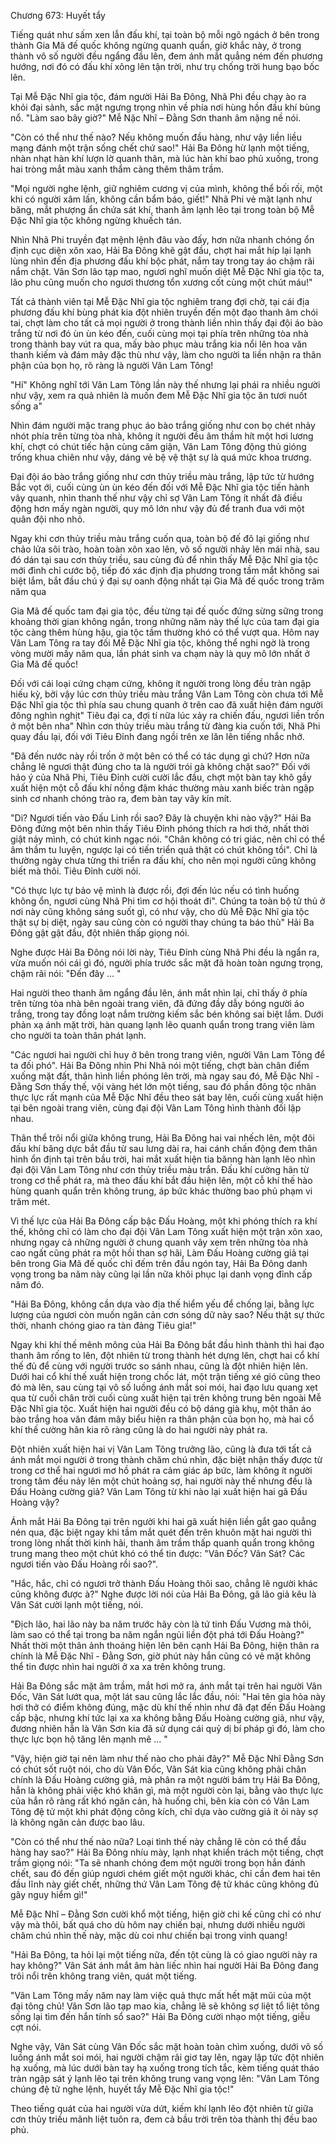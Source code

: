 




Chương 673: Huyết tẩy


Tiếng quát như sấm xen lẫn đấu khí, tại toàn bộ mỗi ngõ ngách ở bên trong thành Gia Mã đế quốc không ngừng quanh quẩn, giờ khắc này, ở trong thành vô số người đều ngẩng đầu lên, đem ánh mắt quẳng ném đến phương hướng, nơi đó có đấu khí xông lên tận trời, như trụ chống trời hung bạo bốc lên.

Tại Mễ Đặc Nhĩ gia tộc, đám người Hải Ba Đông, Nhã Phi đều chạy ào ra khỏi đại sảnh, sắc mặt ngưng trọng nhìn về phía nơi hùng hồn đấu khí bùng nổ. "Làm sao bây giờ?" Mễ Nặc Nhĩ – Đằng Sơn thanh âm nặng nề nói.

"Còn có thể như thế nào? Nếu không muốn đầu hàng, như vậy liền liều mạng đánh một trận sống chết chứ sao!" Hải Ba Đông hừ lạnh một tiếng, nhàn nhạt hàn khí lượn lờ quanh thân, mà lúc hàn khí bao phủ xuống, trong hai tròng mắt màu xanh thẩm càng thêm thâm trầm.

"Mọi người nghe lệnh, giữ nghiêm cương vị của mình, không thể bối rối, một khi có người xâm lấn, không cần bẩm báo, giết!" Nhã Phi vẻ mặt lạnh như băng, mắt phượng ẩn chứa sát khí, thanh âm lạnh lẽo tại trong toàn bộ Mễ Đặc Nhĩ gia tộc không ngừng khuếch tán.

Nhìn Nhã Phi truyền đạt mệnh lệnh đâu vào đấy, hơn nữa nhanh chóng ổn định cục diện xôn xao, Hải Ba Đông khẽ gật đầu, chợt hai mắt híp lại lạnh lùng nhìn đến địa phương đấu khí bộc phát, nắm tay trong tay áo chậm rãi nắm chặt. Vân Sơn lão tạp mao, ngươi nghĩ muốn diệt Mễ Đặc Nhĩ gia tộc ta, lão phu cũng muốn cho ngươi thương tổn xương cốt cùng một chút máu!"

Tất cả thành viên tại Mễ Đặc Nhĩ gia tộc nghiêm trang đợi chờ, tại cái địa phương đấu khí bùng phát kia đột nhiên truyền đến một đạo thanh âm chói tai, chợt làm cho tất cả mọi người ở trong thành liền nhìn thấy đại đội áo bào trắng từ nơi đó ùn ùn kéo đến, cuối cùng mọi tại phía trên những tòa nhà trong thành bay vút ra qua, mấy bào phục màu trắng kia nổi lên hoa văn thanh kiếm và đám mây đặc thù như vậy, làm cho người ta liền nhận ra thân phận của bọn họ, rõ ràng là người Vân Lam Tông!

"Hí" Không nghĩ tới Vân Lam Tông lần này thế nhưng lại phái ra nhiều người như vậy, xem ra quả nhiên là muốn đem Mễ Đặc Nhĩ gia tộc ăn tươi nuốt sống a"

Nhìn đám người mặc trang phục áo bào trắng giống như con bọ chét nhảy nhót phía trên từng tòa nhà, không ít người đều âm thầm hít một hơi lương khí, chợt có chút tiếc hận cùng căm giận, Vân Lam Tông động thủ gióng trống khua chiên như vậy, dáng vẻ bệ vệ thật sự là quá mức khoa trương.

Đại đội áo bào trắng giống như cơn thủy triều màu trắng, lập tức từ hướng Bắc vọt ới, cuối cùng ùn ùn kéo đến đối với Mễ Đặc Nhĩ gia tộc tiến hành vây quanh, nhìn thanh thế như vậy chỉ sợ Vân Lam Tông ít nhất đã điều động hơn mấy ngàn người, quy mô lớn như vậy đủ để tranh đua với một quân đội nho nhỏ.

Ngay khi cơn thủy triều màu trắng cuốn qua, toàn bộ đế đô lại giống như chảo lửa sôi trào, hoàn toàn xôn xao lên, vô số người nhảy lên mái nhà, sau đó dán tại sau cơn thủy triều, sau cùng đủ để nhìn thấy Mễ Đặc Nhĩ gia tộc mới đình chỉ cước bộ, tiếp đó xác định địa phương trong tầm mắt không sai biệt lắm, bắt đầu chú ý đại sự oanh động nhất tại Gia Mã đế quốc trong trăm năm qua

Gia Mã đế quốc tam đại gia tộc, đều từng tại đế quốc đứng sừng sững trong khoảng thời gian không ngắn, trong những năm này thế lực của tam đại gia tộc càng thêm hùng hậu, gia tộc tầm thường khó có thể vượt qua. Hôm nay Vân Lam Tông ra tay đối Mễ Đặc Nhĩ gia tộc, không thể nghi ngờ là trong vòng mười mấy năm qua, lần phát sinh va chạm này là quy mô lớn nhất ở Gia Mã đế quốc!

Đối với cái loại cứng chạm cứng, không ít người trong lòng đều tràn ngập hiếu kỳ, bởi vậy lúc cơn thủy triều màu trắng Vân Lam Tông còn chưa tới Mễ Đặc Nhĩ gia tộc thì phía sau chung quanh ở trên cao đã xuất hiện đám người đông nghìn nghịt" Tiêu đại ca, đợi tí nữa lúc xảy ra chiến đấu, ngươi liền trốn ở một bên nha" Nhìn cơn thủy triều màu trắng từ đàng kia cuốn tới, Nhã Phi quay đầu lại, đối với Tiêu Đỉnh đang ngồi trên xe lăn lên tiếng nhắc nhở.

"Đã đến nước này rồi trốn ở một bên có thể có tác dụng gì chứ? Hơn nữa chẳng lẽ ngươi thật đúng cho ta là người trói gà không chặt sao?" Đối với hảo ý của Nhã Phi, Tiêu Đỉnh cười cười lắc đầu, chợt một bàn tay khô gầy xuất hiện một cỗ đấu khí nồng đậm khác thường màu xanh biếc tràn ngập sinh cơ nhanh chóng trào ra, đem bàn tay vây kín mít.

"Di? Ngươi tiến vào Đấu Linh rồi sao? Đây là chuyện khi nào vậy?" Hải Ba Đông đứng một bên nhìn thấy Tiêu Đỉnh phóng thích ra hơi thở, nhất thời giật nảy mình, có chút kinh ngạc nói. "Chân không có tri giác, nên chỉ có thể âm thầm tu luyện, ngược lại có tiến triển quả thật có chút không tồi". Chỉ là thường ngày chưa từng thi triển ra đấu khí, cho nên mọi người cũng không biết mà thôi. Tiêu Đỉnh cười nói.

"Có thực lực tự bảo vệ mình là được rồi, đợi đến lúc nếu có tình huống không ổn, ngươi cùng Nhã Phi tìm cơ hội thoát đi". Chúng ta toàn bộ tử thủ ở nơi này cũng không sáng suốt gì, có như vậy, cho dù Mễ Đặc Nhĩ gia tộc thật sự bị diệt, ngày sau cũng còn có người thay chúng ta báo thù" Hải Ba Đông gật gật đầu, đột nhiên thấp giọng nói.

Nghe được Hải Ba Đông nói lời này, Tiêu Đỉnh cùng Nhã Phi đều là ngẩn ra, vừa muốn nói cái gì đó, người phía trước sắc mặt đã hoàn toàn ngưng trọng, chậm rãi nói: "Đến đây … "

Hai người theo thanh âm ngẩng đầu lên, ánh mắt nhìn lại, chỉ thấy ở phía trên từng tòa nhà bên ngoài trang viên, đã đứng đầy dẫy bóng người áo trắng, trong tay đồng loạt nắm trường kiếm sắc bén không sai biệt lắm. Dưới phản xạ ánh mặt trời, hàn quang lạnh lẽo quanh quẩn trong trang viên làm cho người ta toàn thân phát lạnh.

"Các ngươi hai người chỉ huy ở bên trong trang viên, người Vân Lam Tông để ta đối phó". Hải Ba Đông nhìn Phi Nhã nói một tiếng, chợt bàn chân điểm xuống mặt đất, thân hình liền phóng lên trời, mà ngay sau đó, Mễ Đặc Nhĩ - Đằng Sơn thấy thế, vội vàng hét lớn một tiếng, sau đó phần đông tộc nhân thực lực rất mạnh của Mễ Đặc Nhĩ đều theo sát bay lên, cuối cùng xuất hiện tại bên ngoài trang viên, cùng đại đội Vân Lam Tông hình thành đối lập nhau.

Thân thể trôi nổi giữa không trung, Hải Ba Đông hai vai nhếch lên, một đôi đấu khí băng dực bắt đầu từ sau lưng dài ra, hai cánh chấn động đem thân hình ổn định tại trên bầu trời, hai mắt xuất hiện tia bănng hàn lạnh lẽo nhìn đại đội Vân Lam Tông như cơn thủy triều màu trắn. Đấu khí cường hãn từ trong cơ thể phát ra, mà theo đấu khí bắt đầu hiện lên, một cỗ khí thế hào hùng quanh quẩn trên không trung, áp bức khác thường bao phủ phạm vi trăm mét.

Vì thế lực của Hải Ba Đông cấp bậc Đấu Hoàng, một khi phóng thích ra khí thế, không chỉ có làm cho đại đội Vân Lam Tông xuất hiện một trận xôn xao, nhưng ngay cả những người ở chung quanh vây xem trên những tòa nhà cao ngất cũng phát ra một hồi than sợ hãi, Làm Đấu Hoàng cường giả tại bên trong Gia Mã đế quốc chỉ đếm trên đầu ngón tay, Hải Ba Đông danh vọng trong ba năm này cũng lại lần nữa khôi phục lại danh vọng đỉnh cấp năm đó.

"Hải Ba Đông, không cần dựa vào địa thế hiểm yếu để chống lại, bằng lực lượng của ngươi còn muốn ngăn cản cơn sóng dữ này sao? Nếu thật sự thức thời, nhanh chóng giao ra tàn đảng Tiêu gia!"

Ngay khi khí thế mênh mông của Hải Ba Đông bắt đầu hình thành thì hai đạo thanh âm rống to lên, đột nhiên từ trong thành hét dựng lên, chợt hai cổ khí thế đủ để cùng với người trước so sánh nhau, cũng là đột nhiên hiện lên. Dưới hai cổ khí thế xuất hiện trong chốc lát, một trận tiếng xé gió cũng theo đó mà lên, sau cùng tại vô số luồng ánh mắt soi mói, hai đạo lưu quang xẹt qua từ cuối chân trời cuối cùng xuất hiện tại trên không trung bên ngoài Mễ Đặc Nhĩ gia tộc. Xuất hiện hai người đều có bộ dáng già khụ, một thân áo bào trắng hoa văn đám mây biểu hiện ra thân phận của bọn họ, mà hai cổ khí thế cường hãn kia rõ ràng cũng là do hai người này phát ra.

Đột nhiên xuất hiện hai vị Vân Lam Tông trưởng lão, cũng là đưa tới tất cả ánh mắt mọi người ở trong thành chăm chú nhìn, đặc biệt nhận thấy được từ trong cơ thể hai ngươi mơ hồ phát ra cảm giác áp bức, làm không ít người trong tâm đều nảy lên một chút hoảng sợ, hai người này thế nhưng đều là Đấu Hoàng cường giả? Vân Lam Tông từ khi nào lại xuất hiện hai gã Đấu Hoàng vậy?

Ánh mắt Hải Ba Đông tại trên người khi hai gã xuất hiện liền gắt gao quẳng nén qua, đặc biệt ngay khi tầm mắt quét đến trên khuôn mặt hai người thì trong lòng nhất thời kinh hãi, thanh âm trầm thấp quanh quẩn trong không trung mang theo một chút khó có thể tin được: "Vân Đốc? Vân Sát? Các ngươi tiến vào Đấu Hoàng rồi sao?".

"Hắc, hắc, chỉ có ngươi trở thành Đấu Hoàng thôi sao, chẳng lẽ người khác cũng không được à?" Nghe được lời nói của Hải Ba Đông, gã lão giả kêu là Vân Sát cười lạnh một tiếng, nói.

"Địch lão, hai lão này ba năm trước hãy còn là tứ tinh Đấu Vương mà thôi, làm sao có thể tại trong ba năm ngắn ngủi liền đột phá tới Đấu Hoàng?" Nhất thời một thân ảnh thoáng hiện lên bên cạnh Hải Ba Đông, hiện thân ra chính là Mễ Đặc Nhĩ - Đằng Sơn, giờ phút này hắn cũng có vẻ mặt không thể tin được nhìn hai người ở xa xa trên không trung.

Hải Ba Đông sắc mặt âm trầm, mắt hơi mở ra, ánh mắt tại trên hai người Vân Đốc, Vân Sát lướt qua, một lát sau cũng lắc lắc đầu, nói: "Hai tên gia hỏa này hơi thở có điểm không đúng, mặc dù khí thế nhìn như đã đạt đến Đấu Hoàng cấp bậc, nhưng khí tức lại xa xa không bằng Đấu Hoàng cường giả, như vậy, đương nhiên hẳn là Vân Sơn kia đã sử dụng cái quỷ dị bí pháp gì đó, làm cho thực lực bọn hộ tăng lên mạnh mẽ … "

"Vậy, hiện giờ tại nên làm như thế nào cho phải đây?" Mễ Đặc Nhĩ Đằng Sơn có chút sốt ruột nói, cho dù Vân Đốc, Vân Sát kia cũng không phải chân chính là Đấu Hoàng cường giả, mà phân ra một người bám trụ Hải Ba Đông, hẳn là không phải việc khó khăn gì, mà một người còn lại, bằng vào thực lực của hắn rõ ràng rất khó ngăn cản, hà huống chi, bên kia còn có Vân Lam Tông đệ tử một khi phát động công kích, chỉ dựa vào cường giả ít ỏi này sợ là không ngăn cản được bao lâu.

"Còn có thể như thế nào nữa? Loại tình thế này chẳng lẽ còn có thể đầu hàng hay sao?" Hải Ba Đông nhíu mày, lạnh nhạt khiển trách một tiếng, chợt trầm giọng nói: "Ta sẽ nhanh chóng đem một người trong bọn hắn đánh chết, sau đó đến giúp ngươi chém giết một người khác, chỉ cần đem hai tên đầu lĩnh này giết chết, những thứ Vân Lam Tông đệ tử khác cũng không đủ gây nguy hiểm gì!"

Mễ Đặc Nhĩ – Đằng Sơn cười khổ một tiếng, hiện giờ chi kế cũng chỉ có như vậy mà thôi, bất quá cho dù hôm nay chiến bại, nhưng dưới nhiều người chăm chú nhìn thế này, mặc dù coi như chiến bại trong vinh quang!

"Hải Ba Đông, ta hỏi lại một tiếng nữa, đến tột cùng là có giao người này ra hay không?" Vân Sát ánh mắt âm hàn liếc nhìn hai người Hải Ba Đông đang trôi nổi trên không trang viên, quát một tiếng.

"Vân Lam Tông mấy năm nay làm việc quả thực mất hết mặt mũi của một đại tông chủ! Vân Sơn lão tạp mao kia, chẳng lẽ sẽ không sợ liệt tổ liệt tông sống lại tìm đến hắn tính sổ sao?" Hải Ba Đông cười nhạo một tiếng, giễu cợt nói.

Nghe vậy, Vân Sát cùng Vân Đốc sắc mặt hoàn toàn chìm xuống, dưới vô số luồng ánh mắt soi mói, hai người chậm rãi giơ tay lên, ngay lập tức đột nhiên hạ xuống, mà lúc dưới bàn tay hạ xuống trong tích tắc, kèm tiếng quát tháo tràn ngập sát ý lạnh lẽo tại trên không trung vang vọng lên: "Vân Lam Tông chúng đệ tử nghe lệnh, huyết tẩy Mễ Đặc Nhĩ gia tộc!"

Theo tiếng quát của hai người vừa dứt, kiếm khí lạnh lẽo đột nhiên từ giữa cơn thủy triều mãnh liệt tuôn ra, đem cả bầu trời trên tòa thành thị đều bao phủ.




